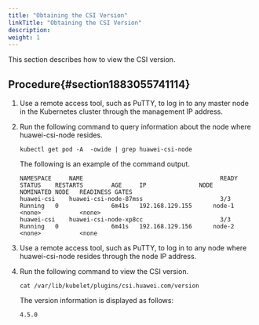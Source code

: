 ```yaml
---
title: "Obtaining the CSI Version"
linkTitle: "Obtaining the CSI Version"
description: 
weight: 1
---
```


This section describes how to view the CSI version.

## Procedure{#section1883055741114}

1.  Use a remote access tool, such as PuTTY, to log in to any master node in the Kubernetes cluster through the management IP address.
2.  Run the following command to query information about the node where huawei-csi-node resides.

    ```
    kubectl get pod -A  -owide | grep huawei-csi-node
    ```

    The following is an example of the command output.

    ```
    NAMESPACE     NAME                                       READY   STATUS    RESTARTS        AGE     IP               NODE            NOMINATED NODE   READINESS GATES
    huawei-csi    huawei-csi-node-87mss                      3/3     Running   0               6m41s   192.168.129.155      node-1          <none>           <none>
    huawei-csi    huawei-csi-node-xp8cc                      3/3     Running   0               6m41s   192.168.129.156      node-2          <none>           <none
    ```

3.  Use a remote access tool, such as PuTTY, to log in to any node where huawei-csi-node resides through the node IP address.
4.  Run the following command to view the CSI version.

    ```
    cat /var/lib/kubelet/plugins/csi.huawei.com/version
    ```

    The version information is displayed as follows:

    ```
    4.5.0
    ```

